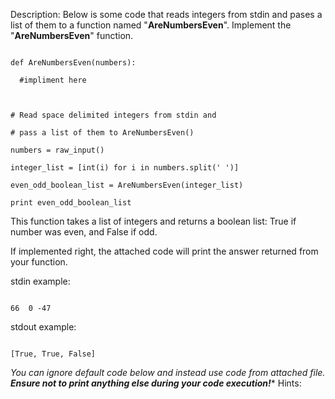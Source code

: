 Description:
Below is some code that reads integers from stdin and pases a list of them to a function named "**AreNumbersEven**". Implement the "**AreNumbersEven**" function. 

```
def AreNumbersEven(numbers):
  #impliment here

# Read space delimited integers from stdin and 
# pass a list of them to AreNumbersEven()
numbers = raw_input()
integer_list = [int(i) for i in numbers.split(' ')]
even_odd_boolean_list = AreNumbersEven(integer_list)
print even_odd_boolean_list 
```

This function takes a list of integers and returns a boolean list: True if number was even, and False if odd.

If implemented right, the attached code will print the answer returned from your function.

stdin example:
```
66  0 -47
```
stdout example:
```
[True, True, False]
```

*You can ignore default code below and instead use code from attached file. **Ensure not to print anything else during your code execution!****
Hints:
